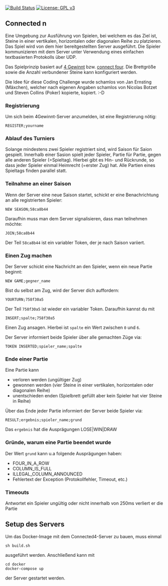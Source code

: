 [![Build Status](https://travis-ci.org/fiduciagad/connected-n.svg?branch=master)](https://travis-ci.org/fiduciagad/connected-n)
[![License: GPL v3](https://img.shields.io/badge/License-GPLv3-blue.svg)](https://www.gnu.org/licenses/gpl-3.0)

## Connected n
Eine Umgebung zur Ausführung von Spielen, bei welchem es das Ziel ist, Steine in einer vertikalen, horizontalen oder diagonalen Reihe zu platzieren. Das Spiel wird von dem hier bereitgestellten Server ausgeführt. Die Spieler kommunizieren mit dem Server unter Verwendung eines einfachen textbasierten Protokolls über UDP.

Das Spielprinzip basiert auf [4 Gewinnt](https://de.wikipedia.org/wiki/Vier_gewinnt) bzw. [connect four](https://en.wikipedia.org/wiki/Connect_Four). Die Brettgröße sowie die Anzahl verbundener Steine kann konfiguriert werden. 

Die Idee für diese Coding Challenge wurde schamlos von Jan Ernsting (Mäxchen), welcher nach eigenen Angaben schamlos von Nicolas Botzet und Steven Collins (Poker) kopierte, kopiert. :-D

### Registrierung

Um sich beim 4Gewinnt-Server anzumelden, ist eine Registrierung nötig:

```
REGISTER;yourname
```

### Ablauf des Turniers
Solange mindestens zwei Spieler registriert sind, wird Saison für Saion gespielt.
Innerhalb einer Sasion spielt jeder Spieler, Partie für Partie, gegen alle anderen Spieler (=Spieltag).
Hierbei gibt es Hin- und Rückrunde, so dass jeder Spieler einmal Heimrecht (=erster Zug) hat.
Alle Partien eines Spieltags finden parallel statt. 

### Teilnahme an einer Saison
Wenn der Server eine neue Saison startet, schickt er eine Benachrichtung an alle
registrierten Spieler:

```
NEW SEASON;58ca8b44
```

Daraufhin muss man dem Server signalisieren, dass man teilnehmen möchte:

```
JOIN;58ca8b44
```

Der Teil ```58ca8b44``` ist ein variabler Token, der je nach Saison variiert.

### Einen Zug machen
Der Server schickt eine Nachricht an den Spieler, wenn ein neue Partie beginnt:
```
NEW GAME;gegner_name
```
Bist du selbst am Zug, wird der Server dich auffordern:
```
YOURTURN;758f30a5
```
Der Teil ```758f30a5``` ist wieder ein variabler Token.
Daraufhin kannst du mit
```
INSERT;spalte;758f30a5
```
Einen Zug ansagen. Hierbei ist ```spalte``` ein Wert zwischen ```0``` und ```6```.

Der Server informiert beide Spieler über alle gemachten Züge via:
```
TOKEN INSERTED;spieler_name;spalte
```

### Ende einer Partie
Eine Partie kann
- verloren werden (ungültiger Zug)
- gewonnen werden (vier Steine in einer vertikalen, horizontalen oder diagonalen Reihe)
- unentschieden enden (Spielbrett gefüllt aber kein Spieler hat vier Steine in Reihe)

Über das Ende jeder Partie informiert der Server beide Spieler via:
```
RESULT;ergebnis;spieler_name;grund
```
Das ```ergebnis``` hat die Ausprägungen LOSE|WIN|DRAW

### Gründe, warum eine Partie beendet wurde
Der Wert ```grund``` kann u.a folgende Ausprägungen haben: 
- FOUR_IN_A_ROW
- COLUMN_IS_FULL
- ILLEGAL_COLUMN_ANNOUNCED
- Fehlertext der Exception (Protokollfehler, Timeout, etc.)

### Timeouts
Antwortet ein Spieler ungültig oder nicht innerhalb von 250ms verliert er die Partie

## Setup des Servers
Um das Docker-Image mit dem Connected4-Server zu bauen, muss einmal 
```
sh build.sh
```

ausgeführt werden.
Anschließend kann mit 
```
cd docker
docker-compose up 
```
der Server gestartet werden.

